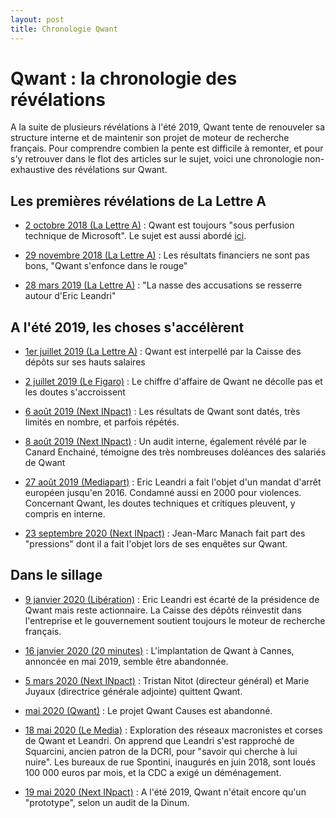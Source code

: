 ```yaml
---
layout: post
title: Chronologie Qwant
---
```



# Qwant : la chronologie des révélations

A la suite de plusieurs révélations à l'été 2019, Qwant tente de renouveler sa structure interne et de maintenir son projet de moteur de recherche français. Pour comprendre combien la pente est difficile à remonter, et pour s'y retrouver dans le flot des articles sur le sujet, voici une chronologie non-exhaustive des révélations sur Qwant.

## Les premières révélations de La Lettre A

- [2 octobre 2018 (La Lettre A)](https://www.lalettrea.fr/entreprises_tech-et-telecoms/2018/10/02/qwant--le-moteur-franco-europeen-sous-perfusion-technique-de-microsoft,108326149-evl) : Qwant est toujours "sous perfusion technique de Microsoft". Le sujet est aussi abordé [ici](https://www.lalettrea.fr/entreprises_tech-et-telecoms/2018/10/29/qwant--comment-eric-leandri-fait-de-la-lutte-anti-google-un-business,108329761-ge0).

- [29 novembre 2018 (La Lettre A)](https://www.lalettrea.fr/entreprises_tech-et-telecoms/2018/11/29/qwant-s-enfonce-dans-le-rouge,108334540-ar1) : Les résultats financiers ne sont pas bons, "Qwant s'enfonce dans le rouge"

- [28 mars 2019 (La Lettre A)](https://www.lalettrea.fr/entreprises_tech-et-telecoms/2019/03/28/qwant--la-nasse-des-accusations-se-resserre-autour-d-eric-leandri,108351093-evl) : "La nasse des accusations se resserre autour d'Eric Leandri"

## A l'été 2019, les choses s'accélèrent

- [1er juillet 2019 (La Lettre A)](https://www.lalettrea.fr/entreprises_tech-et-telecoms/2019/07/01/qwant-interpelle-sur-ses-hauts-salaires-par-la-caisse-des-depots,108363469-ge0) : Qwant est interpellé par la Caisse des dépôts sur ses hauts salaires

- [2 juillet 2019 (Le Figaro)](https://www.lefigaro.fr/secteur/high-tech/qwant-enquete-sur-le-francais-qui-revait-de-s-attaquer-a-google-20190702) : Le chiffre d'affaire de Qwant ne décolle pas et les doutes s'accroissent

- [6 août 2019 (Next INpact)](https://www.nextinpact.com/news/108113-qwant-resultats-dates-limites-mais-repetes.htm) : Les résultats de Qwant sont datés, très limités en nombre, et parfois répétés.

- [8 août 2019 (Next INpact)](https://www.nextinpact.com/news/108123-le-cahier-doleances-salaries-qwant.htm) : Un audit interne, également révélé par le Canard Enchainé, témoigne des très nombreuses doléances des salariés de Qwant

- [27 août 2019 (Mediapart)](https://www.mediapart.fr/journal/economie/270819/qwant-les-parts-d-ombre-d-un-moteur-de-recherche-strategique?page_article=1) : Eric Leandri a fait l'objet d'un mandat d'arrêt européen jusqu'en 2016. Condamné aussi en 2000 pour violences. Concernant Qwant, les doutes techniques et critiques pleuvent, y compris en interne.

- [23 septembre 2020 (Next INpact)](https://www.nextinpact.com/news/108195-qwant-en-finir-avec-omerta.htm) : Jean-Marc Manach fait part des "pressions" dont il a fait l'objet lors de ses enquêtes sur Qwant.

## Dans le sillage

- [9 janvier 2020 (Libération)](https://www.liberation.fr/france/2020/01/09/qwant-va-changer-de-tete-et-s-installer-dans-l-administration_1772049) : Eric Leandri est écarté de la présidence de Qwant mais reste actionnaire. La Caisse des dépôts réinvestit dans l'entreprise et le gouvernement soutient toujours le moteur de recherche français. 

- [16 janvier 2020 (20 minutes)](https://www.20minutes.fr/arts-stars/web/2696411-20200116-cannes-projet-qwant-tombe-moment-eau-mairie-reste-ouverte) : L'implantation de Qwant à Cannes, annoncée en mai 2019, semble être abandonnée.

- [5 mars 2020 (Next INpact)](https://www.nextinpact.com/news/108758-marie-juyauxdirectrice-generale-adjointe-qwant-quitte-egalement-societe.htm) : Tristan Nitot (directeur général) et Marie Juyaux (directrice générale adjointe) quittent Qwant. 

- [mai 2020 (Qwant)](https://www.qwant.com/causes) : Le projet Qwant Causes est abandonné.

- [18 mai 2020 (Le Media)](https://www.lemediatv.fr/articles/enquetes/revelations-qwant-boulet-detat-z-DwVYPzQymrJjlldr8t4g) : Exploration des réseaux macronistes et corses de Qwant et Leandri. On apprend que Leandri s'est rapproché de Squarcini, ancien patron de la DCRI, pour "savoir qui cherche à lui nuire". Les bureaux de rue Spontini, inaugurés en juin 2018, sont loués 100 000 euros par mois, et la CDC a exigé un déménagement.

- [19 mai 2020 (Next INpact)](https://www.nextinpact.com/news/108986-six-ans-apres-son-lancement-qwant-netait-quun-prototype-selon-dinum.htm) : A l'été 2019, Qwant n'était encore qu'un "prototype", selon un audit de la Dinum.
